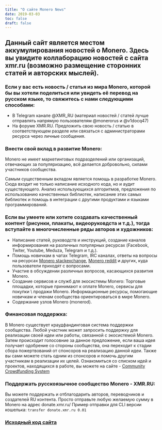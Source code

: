 ```yaml
---
title: "О сайте Monero News"
date: 2019-03-03
toc: false
draft: false
---
```


## Данный сайт является местом аккумулирования новостей о Monero. Здесь вы увидите коллаборацию новостей с сайта xmr.ru (возможно размещение сторонних статей и авторских мыслей).

### Если у вас есть новость / статья из мира Monero, которой бы вы хотели поделиться или увидеть её перевод на русском языке, то свяжитесь с нами следующими способами:
- В Telegram канале @XMR_RU (материал новостей / статей лучше отправлять напрямую пользователям @monerorus и @v1docq47)
- На форуме XMR.RU. Предложить свою новость / статью в соответствующем разделе или связаться с администраторами ресурса через личные сообщения.

### Внести свой вклад в развитие Monero:
Monero не имеет маркетинговых подразделений или организаций, отвечающих за популяризацию, всё делается добровольно, силами участников сообщества.

Самым существенным вкладом является помощь в разработке Monero. Сюда входит не только написание исходного кода, но и аудит существующего. Анализ использующихся алгоритмов, предложения по использованию качественных библиотек, написание этих самых библиотек и помощь в интеграции с другими продуктами и языками программирований.

### Если вы умеете или хотите создавать качественный контент (рисунки, плакаты, видеоруковдста и т.д.), тогда вступайте в многочисленные ряды авторов и художников:
- Написание статей, руководств и инструкций, создание каналов информирования на различных популярных ресурсах (Facebook, Twiter, Youtube, Meduza, Telegram и т.д.).
- Помощь новичкам в чатах Telegram, IRC каналах, ответы на вопросы на ресурсах [Monero stackexchange](https://monero.stackexchange.com), [Monero reddit](https://www.reddit.com/r/Monero/) и других, куда пользователи приходят с вопросами.  
- Участие в обсуждении различных вопросов, касающихся развития Monero.
- Создание сервисов и служб для экосистемы Monero:
  Торговые площадки, которые принимают к оплате Monero, сервисы для покупки \ продажи Monero.
  Информационные ресурсы, помогающие новичкам и членам сообщества ориентироваться в мире Monero.
- Содержание узлов Monero (monerod).

### Финансовая поддержка:
В Monero существует краудфандинговая система поддержки сообщества. Любой участник может запросить поддержку для реализации своей идеи или работы, связанной с экосистемой Monero. Затем происходит голосовние за данное предложение, если ваша идея получает одобрение со стороны сообщества, она переходит к стадии сбора пожертвований от спонсоров на реализацию данной идеи.
Также вы сами можете стать одним из спонсоров и помочь другим участникам в реализации их целей. Ознакомиться со списком идей и проектов, находящихся в работе, вы можете на сайте - [Community Crowdfunding System](https://ccs.getmonero.org/)

### Поддержать русскоязычное сообщество Monero - XMR.RU:
Вы можете поддержать и отблагодарить авторов, переводчиков и создателей RU контента. Просто отправьте любую желаемую сумму в Monero на адрес donate.xmr.ru/
Пример отправки для CLI версии кошелька: `transfer donate.xmr.ru 0.01`

### [Исходный код сайта](https://github.com/monerorus/xmr_news)
